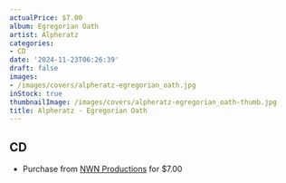 ```yaml
---
actualPrice: $7.00
album: Egregorian Oath
artist: Alpheratz
categories:
- CD
date: '2024-11-23T06:26:39'
draft: false
images:
- /images/covers/alpheratz-egregorian_oath.jpg
inStock: true
thumbnailImage: /images/covers/alpheratz-egregorian_oath-thumb.jpg
title: Alpheratz - Egregorian Oath
---
```


## CD
* Purchase from [NWN Productions](http://shop.nwnprod.com/index.php?route=product/product&path=93&product_id=6841&sort=pd.name&order=ASC) for $7.00

